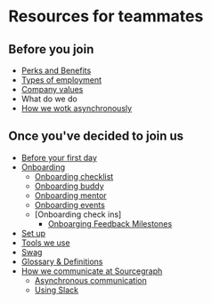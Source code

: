 # Resources for teammates

## Before you join

- [Perks and Benefits](../../../benefits-pay-perks/benefits-perks/index.md)
- [Types of employment](../../people-talent/people-ops/process/how-we-engage-talent-outside-the-us/index.md)
- [Company values](../../../company-info-and-process/values/index.md)
- What do we do
- [How we wotk asynchronously](../../../company-info-and-process/communication/asynchronous-communication.md)

## Once you've decided to join us

- [Before your first day](../../../company-info-and-process/working-at-sourcegraph/before-start.md)
- [Onboarding](../../../company-info-and-process/onboarding/index.md)
  - [Onboarding checklist](../../../company-info-and-process/onboarding/onboarding-checklist.md)
  - [Onboarding buddy](../../../company-info-and-process/onboarding/buddy-program.md)
  - [Onboarding mentor](../../../company-info-and-process/onboarding/onboarding-mentor.md)
  - [Onboarding events](../../../company-info-and-process/onboarding/onboarding-events.md)
  - [Onboarding check ins]
    - [Onboarging Feedback Milestones](../../../company-info-and-process/onboarding/onboarding-feedback-milestones.md)
- [Set up](new-teammate-setup.md)
- [Tools we use](tools-we-use.md)
- [Swag](../swag.md)
- [Glossary & Definitions](../../../company-info-and-process/onboarding/glossary.md)
- [How we communicate at Sourcegraph](../../../company-info-and-process/communication/index.md)
  - [Asynchronous communication](../../../company-info-and-process/communication/asynchronous-communication.md)
  - [Using Slack](../../../company-info-and-process/communication/team_chat.md)

